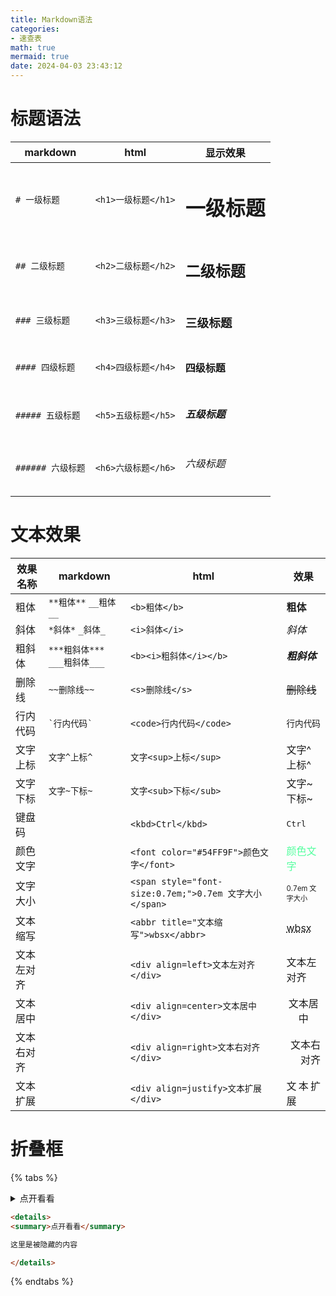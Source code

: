 ```yaml
---
title: Markdown语法
categories:  
- 速查表
math: true
mermaid: true
date: 2024-04-03 23:43:12
---
```

# 标题语法
| markdown         | html               | 显示效果          |
| ---------------- | ------------------ | ---------------- |
| `# 一级标题`      | `<h1>一级标题</h1>` | <h1>一级标题</h1> |
| `## 二级标题`     | `<h2>二级标题</h2>` | <h2>二级标题</h2> |
| `### 三级标题`    | `<h3>三级标题</h3>` | <h3>三级标题</h3> |
| `#### 四级标题`   | `<h4>四级标题</h4>` | <h4>四级标题</h4> |
| `##### 五级标题`  | `<h5>五级标题</h5>` | <h5>五级标题</h5> |
| `###### 六级标题` | `<h6>六级标题</h6>` | <h6>六级标题</h6> |

# 文本效果

| 效果名称 | markdown                | html | 效果 |
| -------- | ----------------------- | ---- | ---- |
| 粗体     | `**粗体**`   `__粗体__` | `<b>粗体</b>` | **粗体** |
| 斜体     | `*斜体*` `_斜体_`       | `<i>斜体</i>` | *斜体* |
| 粗斜体   | `***粗斜体***`  `___粗斜体___`      | `<b><i>粗斜体</i></b>` | ***粗斜体*** |
| 删除线   | `~~删除线~~`            | `<s>删除线</s>` | ~~删除线~~ |
| 行内代码 | `` `行内代码` `` | `<code>行内代码</code>` | `行内代码` |
| 文字上标 | `文字^上标^` | `文字<sup>上标</sup>` |文字^上标^|
| 文字下标 | `文字~下标~` | `文字<sub>下标</sub>` | 文字~下标~ |
| 键盘码 |  | `<kbd>Ctrl</kbd>` | <kbd>Ctrl</kbd> |
| 颜色文字 |  | `<font color="#54FF9F">颜色文字</font>` | <font color="#54FF9F">颜色文字</font> |
| 文字大小 |  | `<span style="font-size:0.7em;">0.7em 文字大小</span>` | <span style="font-size:0.7em;">0.7em 文字大小</span> |
| 文本缩写 |  | `<abbr title="文本缩写">wbsx</abbr>`    | <abbr title="文本缩写">wbsx</abbr> |
|文本左对齐|                                |`<div align=left>文本左对齐</div>`|<div align=left>文本左对齐</div> |
|文本居中|                                |`<div align=center>文本居中</div>`|<div align=center>文本居中</div>|
|文本右对齐|                                |`<div align=right>文本右对齐</div>`|<div align=right>文本右对齐</div>|
|文本扩展|                                |`<div align=justify>文本扩展</div>`|<div align=justify>文本扩展</div>|





# 折叠框
{% tabs %}

<!-- tab 效果 -->

<details>
<summary>点开看看</summary>

这里是被隐藏的内容

</details>


<!-- endtab -->

<!-- tab 代码 -->

```markdown
<details>
<summary>点开看看</summary>

这里是被隐藏的内容

</details>
```

<!-- endtab -->


{% endtabs %}

<!--stackedit_data:
eyJoaXN0b3J5IjpbMTIwOTA0MzYwNiw5ODUyOTAyMDUsMzI4Mj
EwMDAxLC03ODE3MTA3MzRdfQ==
-->